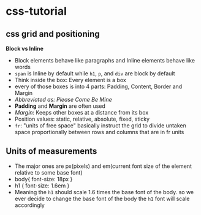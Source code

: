 # css-tutorial
## css grid and positioning 

**Block vs Inline**
- Block elements behave like paragraphs and Inline elements behave like words
- `span` is Inline by default while `h1`, `p`, and `div` are block by default
- Think inside the box: Every element is a box
- every of those boxes is into 4 parts: Padding, Content, Border and Margin
- *Abbreviated as: Please Come Be Mine*
- **Padding** and **Margin** are often used 
- *Margin*: Keeps other boxes at a distance from its box
- Position values: static, relative, absolute, fixed, sticky
-  `fr`: "units of free space" basically instruct the grid to divide untaken
space proportionally between rows and columns that are in fr units

## Units of measurements
- The major ones are px(pixels) and em(current font size of the element relative to some base font)
- body{
    font-size: 18px
}
- h1 {
    font-size: 1.6em
}   
- Meaning the `h1` should scale 1.6 times the base font of the body. so we ever decide to change the base font of the body the `h1` font will scale accordingly